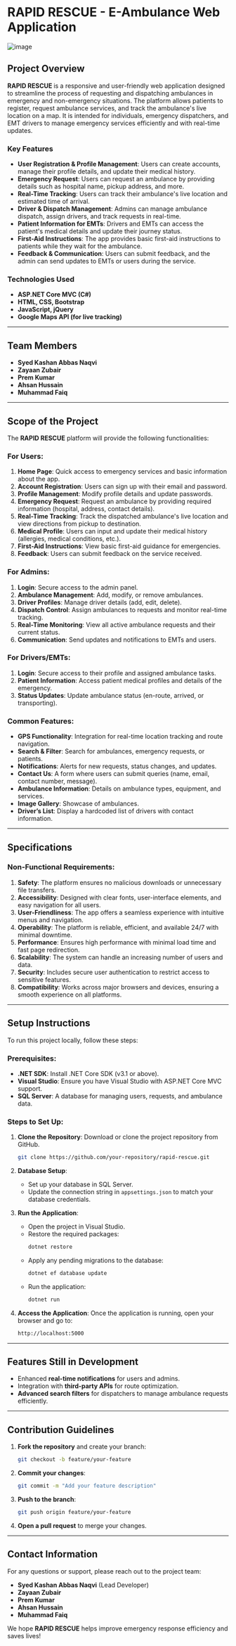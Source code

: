  # RAPID RESCUE - E-Ambulance Web Application
![image](https://github.com/user-attachments/assets/a20ca27a-6420-4d40-96b6-d19aa10bba50)

## Project Overview

**RAPID RESCUE <i class="fas fa-ambulance"></i>** is a responsive and user-friendly web application designed to streamline the process of requesting and dispatching ambulances in emergency and non-emergency situations. The platform allows patients to register, request ambulance services, and track the ambulance's live location on a map. It is intended for individuals, emergency dispatchers, and EMT drivers to manage emergency services efficiently and with real-time updates.

### Key Features

- **User Registration & Profile Management**: Users can create accounts, manage their profile details, and update their medical history.
- **Emergency Request**: Users can request an ambulance by providing details such as hospital name, pickup address, and more.
- **Real-Time Tracking**: Users can track their ambulance's live location and estimated time of arrival.
- **Driver & Dispatch Management**: Admins can manage ambulance dispatch, assign drivers, and track requests in real-time.
- **Patient Information for EMTs**: Drivers and EMTs can access the patient's medical details and update their journey status.
- **First-Aid Instructions**: The app provides basic first-aid instructions to patients while they wait for the ambulance.
- **Feedback & Communication**: Users can submit feedback, and the admin can send updates to EMTs or users during the service.

### Technologies Used

- **ASP.NET Core MVC (C#)**
- **HTML, CSS, Bootstrap**
- **JavaScript, jQuery**
- **Google Maps API (for live tracking)**

---

## Team Members

- **Syed Kashan Abbas Naqvi**
- **Zayaan Zubair**
- **Prem Kumar**
- **Ahsan Hussain**
- **Muhammad Faiq**

---

## Scope of the Project

The **RAPID RESCUE** platform will provide the following functionalities:

### For Users:
1. **Home Page**: Quick access to emergency services and basic information about the app.
2. **Account Registration**: Users can sign up with their email and password.
3. **Profile Management**: Modify profile details and update passwords.
4. **Emergency Request**: Request an ambulance by providing required information (hospital, address, contact details).
5. **Real-Time Tracking**: Track the dispatched ambulance's live location and view directions from pickup to destination.
6. **Medical Profile**: Users can input and update their medical history (allergies, medical conditions, etc.).
7. **First-Aid Instructions**: View basic first-aid guidance for emergencies.
8. **Feedback**: Users can submit feedback on the service received.

### For Admins:
1. **Login**: Secure access to the admin panel.
2. **Ambulance Management**: Add, modify, or remove ambulances.
3. **Driver Profiles**: Manage driver details (add, edit, delete).
4. **Dispatch Control**: Assign ambulances to requests and monitor real-time tracking.
5. **Real-Time Monitoring**: View all active ambulance requests and their current status.
6. **Communication**: Send updates and notifications to EMTs and users.

### For Drivers/EMTs:
1. **Login**: Secure access to their profile and assigned ambulance tasks.
2. **Patient Information**: Access patient medical profiles and details of the emergency.
3. **Status Updates**: Update ambulance status (en-route, arrived, or transporting).

### Common Features:
- **GPS Functionality**: Integration for real-time location tracking and route navigation.
- **Search & Filter**: Search for ambulances, emergency requests, or patients.
- **Notifications**: Alerts for new requests, status changes, and updates.
- **Contact Us**: A form where users can submit queries (name, email, contact number, message).
- **Ambulance Information**: Details on ambulance types, equipment, and services.
- **Image Gallery**: Showcase of ambulances.
- **Driver’s List**: Display a hardcoded list of drivers with contact information.

---

## Specifications

### Non-Functional Requirements:
1. **Safety**: The platform ensures no malicious downloads or unnecessary file transfers.
2. **Accessibility**: Designed with clear fonts, user-interface elements, and easy navigation for all users.
3. **User-Friendliness**: The app offers a seamless experience with intuitive menus and navigation.
4. **Operability**: The platform is reliable, efficient, and available 24/7 with minimal downtime.
5. **Performance**: Ensures high performance with minimal load time and fast page redirection.
6. **Scalability**: The system can handle an increasing number of users and data.
7. **Security**: Includes secure user authentication to restrict access to sensitive features.
8. **Compatibility**: Works across major browsers and devices, ensuring a smooth experience on all platforms.

---

## Setup Instructions

To run this project locally, follow these steps:

### Prerequisites:
- **.NET SDK**: Install .NET Core SDK (v3.1 or above).
- **Visual Studio**: Ensure you have Visual Studio with ASP.NET Core MVC support.
- **SQL Server**: A database for managing users, requests, and ambulance data.

### Steps to Set Up:
1. **Clone the Repository**: Download or clone the project repository from GitHub.
   ```bash
   git clone https://github.com/your-repository/rapid-rescue.git
   ```
2. **Database Setup**:
   - Set up your database in SQL Server.
   - Update the connection string in `appsettings.json` to match your database credentials.
   
3. **Run the Application**:
   - Open the project in Visual Studio.
   - Restore the required packages:
     ```bash
     dotnet restore
     ```
   - Apply any pending migrations to the database:
     ```bash
     dotnet ef database update
     ```
   - Run the application:
     ```bash
     dotnet run
     ```

4. **Access the Application**:
   Once the application is running, open your browser and go to:
   ```bash
   http://localhost:5000
   ```

---

## Features Still in Development

- Enhanced **real-time notifications** for users and admins.
- Integration with **third-party APIs** for route optimization.
- **Advanced search filters** for dispatchers to manage ambulance requests efficiently.

---

## Contribution Guidelines

1. **Fork the repository** and create your branch:
   ```bash
   git checkout -b feature/your-feature
   ```
2. **Commit your changes**:
   ```bash
   git commit -m "Add your feature description"
   ```
3. **Push to the branch**:
   ```bash
   git push origin feature/your-feature
   ```
4. **Open a pull request** to merge your changes.

---

## Contact Information

For any questions or support, please reach out to the project team:

- **Syed Kashan Abbas Naqvi** (Lead Developer)
- **Zayaan Zubair**
- **Prem Kumar**
- **Ahsan Hussain**
- **Muhammad Faiq**

We hope **RAPID RESCUE** helps improve emergency response efficiency and saves lives!
